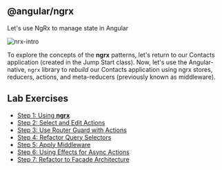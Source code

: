 ## @angular/ngrx

Let's use NgRx to manage state in Angular

![nrx-intro](https://cloud.githubusercontent.com/assets/210413/25602798/46c41d86-2ebc-11e7-94e8-ed0d0d07c6d5.jpg)

To explore the concepts of the **ngrx** patterns, let's return to our Contacts application (created in the Jump Start class). Now, let's use the Angular-native, `ngrx` library to *rebuild* our Contacts application using ngrx stores, reducers, actions, and meta-reducers (previously known as middleware).

## Lab Exercises

*  [Step 1: Using **ngrx**](step-1-use-ngrx.md)
*  [Step 2: Select and Edit Actions](step-2-select-and-edit.md)
*  [Step 3: Use Router Guard with Actions](step-3-create-contact-exists-guard.md)
*  [Step 4: Refactor Query Selectors](step-4-extract-selectors-and-use-reselect.md)
*  [Step 5: Apply Middleware](step-5-apply-middleware.md)
*  [Step 6: Using Effects for Async Actions](step-6-async-with-effects.md)
*  [Step 7: Refactor to Facade Architecture](step-7-reactor-to-facade-architecture.md)


